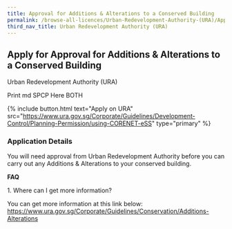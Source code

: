 ```yaml
---
title: Approval for Additions & Alterations to a Conserved Building
permalink: /browse-all-licences/Urban-Redevelopment-Authority-(URA)/Approval-for-Additions-&-Alterations-to-a-Conserved-Building
third_nav_title: Urban Redevelopment Authority (URA)
---
```


## Apply for Approval for Additions & Alterations to a Conserved Building

Urban Redevelopment Authority (URA)

Print md SPCP Here BOTH

{% include button.html text="Apply on URA" src="https://www.ura.gov.sg/Corporate/Guidelines/Development-Control/Planning-Permission/using-CORENET-eSS" type="primary" %}

### Application Details

<p>You will need approval from Urban Redevelopment Authority before you can carry out any Additions & Alterations to your conserved building.</p>
<p><strong>FAQ</strong></p>
<p>1. Where can I get more information?</p>
<p>You can get more information at this link below:<br /><a href="https://www.ura.gov.sg/Corporate/Guidelines/Conservation/Additions-Alterations" target="_blank" rel="noopener">https://www.ura.gov.sg/Corporate/Guidelines/Conservation/Additions-Alterations</a></p>

